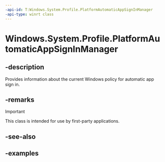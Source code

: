 ```yaml
---
-api-id: T:Windows.System.Profile.PlatformAutomaticAppSignInManager
-api-type: winrt class
---
```


<!-- Class syntax.
public static class PlatformAutomaticAppSignInManager 
-->

# Windows.System.Profile.PlatformAutomaticAppSignInManager

## -description
Provides information about the current Windows policy for automatic app sign in.

## -remarks
> [!IMPORTANT]
> This class is intended for use by first-party applications.

## -see-also

## -examples
